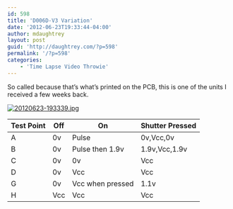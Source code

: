 ```yaml
---
id: 598
title: 'D006D-V3 Variation'
date: '2012-06-23T19:33:44-04:00'
author: mdaughtrey
layout: post
guid: 'http://daughtrey.com/?p=598'
permalink: '/?p=598'
categories:
    - 'Time Lapse Video Throwie'
---
```


So called because that’s what’s printed on the PCB, this is one of the units I received a few weeks back.

[![20120623-193339.jpg](http://daughtrey.com/wp-content/uploads/2012/06/20120623-193339.jpg)](http://daughtrey.com/wp-content/uploads/2012/06/20120623-193339.jpg)

| Test Point | Off | On | Shutter Pressed |
|---|---|---|---|
| A | 0v | Pulse | 0v,Vcc,0v |
| B | 0v | Pulse then 1.9v | 1.9v,Vcc,1.9v |
| C | 0v | 0v | Vcc |
| D | 0v | Vcc | Vcc |
| G | 0v | Vcc when pressed | 1.1v |
| H | Vcc | Vcc | Vcc |
